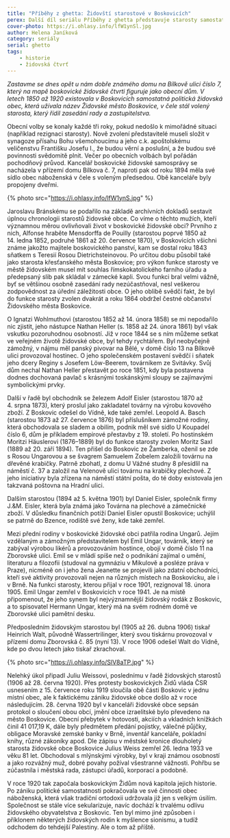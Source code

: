 ```yaml
---
title: "Příběhy z ghetta: Židovští starostové v Boskovicích"
perex: Další díl seriálu Příběhy z ghetta představuje starosty samostatné politické židovské obce, která v Boskovicích existovala mezi lety 1850 a 1920.
cover-photo: https://i.ohlasy.info/lfW1ynSl.jpg
author: Helena Janíková
category: seriály
serial: ghetto
tags:
    - historie
    - židovská čtvrť
---
```


*Zastavme se dnes opět u nám dobře známého domu na Bílkově ulici číslo 7, který na mapě boskovické židovské čtvrti figuruje jako obecní dům. V letech 1850 až 1920 existovala v Boskovicích samostatná politická židovská obec, která užívala název Židovské město Boskovice, v čele stál volený starosta, který řídil zasedání rady a zastupitelstva.*

Obecní volby se konaly každé tři roky, pokud nedošlo k mimořádné situaci (například rezignaci starosty). Nově zvolení představitelé museli složit v synagoze přísahu Bohu všemohoucímu a jeho c.k. apoštolskému veličenstvu Františku Josefu I., že budou věrní a poslušní, a že budou své povinnosti svědomitě plnit. Večer po obecních volbách byl pořádán pochodňový průvod. Kancelář boskovické židovské samosprávy se nacházela v přízemí domu Bílkova č. 7, naproti pak od roku 1894 měla své sídlo obec náboženská v čele s voleným předsedou. Obě kanceláře byly propojeny dveřmi.

{% photo src="https://i.ohlasy.info/lfW1ynS.jpg" %}

Jaroslavu Bránskému se podařilo na základě  archívních dokladů sestavit úplnou chronologii starostů židovské obce. Co víme o těchto mužích, kteří významnou měrou ovlivňovali život v boskovické židovské obci? Prvního z nich, Alfonse hraběte Mensdorffa de Pouilly (starostou poprvé 1850 až 14. ledna 1852, podruhé 1861 až 20. července 1870), v Boskovicích všichni známe jakožto majitele boskovického panství, kam se dostal roku 1843 sňatkem s Teresií Rosou Dietrichsteinovou. Po určitou dobu působil také jako starosta křesťanského města Boskovice; pro výkon funkce starosty ve městě židovském musel mít souhlas římskokatolického farního úřadu a předepsaný slib pak skládal v zámecké kapli. Svou funkci bral velmi vážně, byť se většinou osobně zasedání rady nezúčastňoval, nesl veškerou zodpovědnost za úřední záležitosti obce. O jeho oblibě svědčí fakt, že byl do funkce starosty zvolen dvakrát a roku 1864 obdržel čestné občanství Židovského města Boskovice.

O Ignatzi Wohlmuthovi (starostou 1852 až 14. února 1858) se mi nepodařilo nic zjistit, jeho nástupce Nathan Heller (s. 1858 až 24. února 1861) byl však vskutku pozoruhodnou osobností. Již v roce 1844 se s ním můžeme setkat ve veřejném životě židovské obce, byl tehdy rychtářem. Byl neobyčejně zámožný, v nájmu měl panský pivovar na Bělé, v domě číslo 13 na Bílkově ulici provozoval hostinec. O jeho společenském postavení svědčí i sňatek jeho dcery Reginy s Josefem Löw-Beerem, továrníkem ze Svitávky. Svůj dům nechal Nathan Heller přestavět po roce 1851, kdy byla postavena dodnes dochovaná pavlač s krásnými toskánskými sloupy se zajímavými symbolickými prvky. 

Další v řadě byl obchodník se železem Adolf Eisler (starostou 1870 až 4. srpna 1873), který proslul jako zakladatel továrny na výrobu kovového zboží. Z Boskovic odešel do Vídně, kde také zemřel. Leopold A. Basch (starostou 1873 až 27. července 1876) byl příslušníkem zámožné rodiny, která obchodovala se sladem a obilím, podnik měl své sídlo U Koupadel číslo 6, dům je příkladem empirové přestavby z 19. století. Po hostinském Moritzi Häuslerovi (1876–1889) byl do funkce starosty zvolen Moritz Saxl (1889 až 20. září 1894). Ten přišel do Boskovic ze Žamberka, oženil se zde s Rosou Ungarovou a se švagrem Samuelem Zobelem založili továrnu na dřevěné krabičky. Patrně zbohatl, z domu U Vážné studny 8 přesídlil na náměstí č. 37 a založil na Velenově ulici továrnu na krabičky plechové. Z jeho iniciativy byla zřízena na náměstí státní pošta, do té doby existovala jen takzvaná poštovna na Hradní ulici.

Dalším starostou (1894 až 5. května 1901) byl Daniel Eisler, společník firmy J.&M. Eisler, která byla známá jako Továrna na plechové a zámečnické zboží. V důsledku finančních potíží Daniel Eisler opustil Boskovice; uchýlil se patrně do Bzence, rodiště své ženy, kde také zemřel.

Mezi přední rodiny v boskovické židovské obci patřila rodina Ungarů. Jejím vzdělaným a zámožným představitelem byl Emil Ungar, továrník, který se zabýval výrobou likérů a provozováním hostince, obojí v domě číslo 11 na Zborovské ulici. Emil se v mládí spíše než o podnikání zajímal o umění, literaturu a filozofii (studoval na gymnáziu v Mikulově a posléze práva v Praze), nicméně on i jeho žena Jeanette se projevili jako zdatní obchodníci, kteří své aktivity provozovali nejen na různých místech na Boskovicku, ale i v Brně. Na funkci starosty, kterou přijal v roce 1901, rezignoval 18. února 1905. Emil Ungar zemřel v Boskovicích v roce 1941. Je na místě připomenout, že jeho synem byl nejvýznamnější židovský rodák z Boskovic, a to spisovatel Hermann Ungar, který má na svém rodném domě ve Zborovské ulici pamětní desku.

Předposledním židovským starostou byl (1905 až 26. dubna 1906) tiskař Heinrich Walt, původně Wassertrilinger, který svou tiskárnu provozoval v přízemí domu Zborovská  č. 85 (nyní 13). V roce 1906 odešel Walt do Vídně, kde po dvou letech jako tiskař zkrachoval.

{% photo src="https://i.ohlasy.info/SlV8aTP.jpg" %}

Nelehký úkol připadl Juliu Weissovi, poslednímu v řadě židovských starostů (1906 až 28. června 1920). Přes protesty boskovických Židů vláda ČSR usnesením z 15. července roku 1919 sloučila obě části Boskovic v jednu místní obec, ale k faktickému zániku židovské obce došlo až v roce následujícím. 28. června 1920 byl v kanceláři židovské obce sepsán protokol o sloučení obou obcí, jmění obce izraelitské bylo převedeno na město Boskovice. Obecní přebytek v hotovosti, akciích a vkladních knížkách činil 41 017,19 K, dále byly předmětem předání pojistky, válečné půjčky, obligace Moravské zemské banky v Brně, inventář kanceláře, pokladní knihy, různé zákoníky apod. Dle zápisu v městské kronice dlouholetý starosta židovské obce Boskovice Julius Weiss zemřel 26. ledna 1933 ve věku 81 let. Obchodoval s mlýnskými výrobky, byl v kraji známou osobností a jako rozvážný muž, dobré povahy požíval všestranné vážnosti. Pohřbu se zúčastnila i městská rada, zástupci úřadů, korporací a podobně.

V roce 1920 tak započala boskovickým Židům nová kapitola jejich historie. Po zániku politické samostatnosti pokračovala ve své činnosti obec náboženská, která však tradiční ortodoxii udržovala již jen s velkým úsilím. Společnost se stále více sekularizuje, navíc dochází k trvalému odlivu židovského obyvatelstva z Boskovic. Ten byl mimo jiné způsoben i příklonem některých židovských rodin k myšlence sionismu, a tudíž odchodem do tehdejší Palestiny. Ale o tom až příště.
